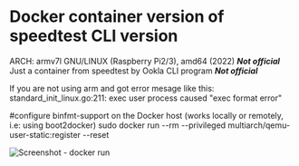 # Docker container version of speedtest CLI version 
ARCH: armv7l GNU/LINUX (Raspberry Pi2/3), amd64 (2022)
***Not official*** Just a container from speedtest by Ookla CLI program ***Not official***

If you are not using arm and got error mesage like this: standard_init_linux.go:211: exec user process caused "exec format error"

#configure binfmt-support on the Docker host (works locally or remotely, i.e: using boot2docker)
sudo docker run --rm --privileged multiarch/qemu-user-static:register --reset

![Screenshot - docker run](https://i.imgur.com/l5q6hSu.png)
